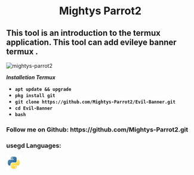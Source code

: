<h1 align="center"> Mightys Parrot2</h1>
<h2 align="left"> This tool is an introduction to the termux application. This tool can add evileye banner termux  .</h2>
<p align="left"> <img src="https://komarev.com/ghpvc/?username=mightys-parrot2&label=Tool%20users&color=0e75b6&style=flat" alt="mightys-parrot2" /> </p>

  ***Installetion Termux*** 
- **```apt update && upgrade```**
- **```pkg install git```**
- **```git clone https://github.com/Mightys-Parrot2/Evil-Banner.git```**
- **```cd Evil-Banner```**
- **```bash```**
<h3 align="left">Follow me on Github:
https://github.com/Mightys-Parrot2.git</h3>
<p align="left">
</p>

<h3 align="left"> usegd Languages:</h3>
<p align="left"> <a href="https://www.python.org" target="_blank" rel="noreferrer"> <img src="https://raw.githubusercontent.com/devicons/devicon/master/icons/python/python-original.svg" alt="python" width="40" height="40"/> </a> </p>
